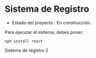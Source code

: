 <h1> Sistema de Registro </h1>

- Estado del proyecto : En construcción.

Para ejecutar el sistema, debes poner:

```npm install react```

Sistema de registro 2
